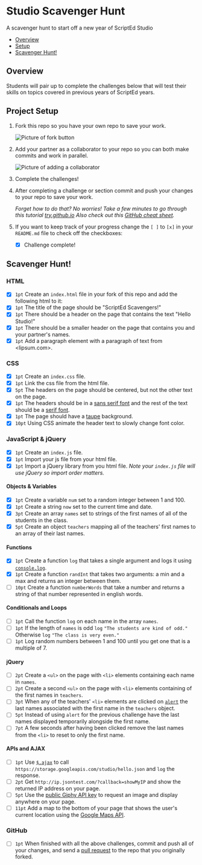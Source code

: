 # Studio Scavenger Hunt
A scavenger hunt to start off a new year of ScriptEd Studio

- [Overview](#overview)
- [Setup](#project-setup)
- [Scavenger Hunt!](#scavenger-hunt)

## Overview
Students will pair up to complete the challenges below that will test their
skills on topics covered in previous years of ScriptEd years.

## Project Setup

1. Fork this repo so you have your own repo to save your work.

   ![Picture of fork button](img/fork.png)
   
1. Add your partner as a collaborator to your repo so you can both make commits
   and work in parallel.

   ![Picture of adding a collaborator](img/collab.png)

1. Complete the challenges!
1. After completing a challenge or section commit and push your changes to your
   repo to save your work.

   _Forget how to do that? No worries! Take a few minutes to go through this
   tutorial [try.github.io] Also check out this [GitHub cheat sheet]._

1. If you want to keep track of your progress change the `[ ]` to `[x]` in your
   `README.md` file to check off the checkboxes:
   - [x] Challenge complete!

## Scavenger Hunt!

### HTML

- [x] `1pt` Create an `index.html` file in your fork of this repo and add the
  following html to it:
- [x] `1pt` The title of the page should be "ScriptEd Scavengers!"
- [x] `1pt` There should be a header on the page that contains the text "Hello
  Studio!"
- [x] `1pt` There should be a smaller header on the page that contains you and your
  partner's names.
- [x] `1pt` Add a paragraph element with a paragraph of text from <lipsum.com>.

### CSS

- [x] `1pt` Create an `index.css` file.
- [x] `1pt` Link the css file from the html file.
- [x] `5pt` The headers on the page should be centered, but not the other text on the
  page.
- [x] `1pt` The headers should be in a [sans serif font] and the rest of the text
  should be a [serif font].
- [x] `1pt` The page should have a [taupe] background.
- [x] `10pt` Using CSS animate the header text to slowly change font color.

### JavaScript & jQuery

- [x] `1pt` Create an `index.js` file.
- [x] `1pt` Import your js file from your html file.
- [x] `1pt` Import a jQuery library from you html file. _Note your `index.js` file
  will use jQuery so import order matters._

#### Objects & Variables

- [x] `1pt` Create a variable `num` set to a random integer between 1 and 100.
- [x] `1pt` Create a string `now` set to the current time and date.
- [x] `3pt` Create an array `names` set to strings of the first names of all of
  the students in the class.
- [x] `5pt` Create an object `teachers` mapping all of the teachers' first names
  to an array of their last names.

#### Functions

- [x] `1pt` Create a function `log` that takes a single argument and logs it
  using [`console.log`].
- [x] `1pt` Create a function `randInt` that takes two arguments: a min and a
  max and returns an integer between them.
- [ ] `10pt` Create a function `numberWords` that take a number and returns a
  string of that number represented in english words.

#### Conditionals and Loops

- [ ] `1pt` Call the function `log` on each name in the array `names`.
- [ ] `1pt` If the length of `names` is odd `log` `"The students are kind of
  odd."` Otherwise `log` `"The class is very even."`
- [ ] `1pt` Log random numbers between 1 and 100 until you get one that is a
  multiple of 7.

#### jQuery

- [ ] `2pt` Create a `<ul>` on the page with `<li>` elements containing each
  name in `names`.
- [ ] `2pt` Create a second `<ul>` on the page with `<li>` elements containing
  of the first names in `teachers`.
- [ ] `3pt` When any of the teachers' `<li>` elements are clicked on [`alert`]
  the last names associated with the first name in the `teachers` object.
- [ ] `5pt` Instead of using `alert` for the previous challenge have the last
  names displayed temporarily alongside the first name.
- [ ] `7pt` A few seconds after having been clicked remove the last names from
  the `<li>` to reset to only the first name.

#### APIs and AJAX

- [ ] `1pt` Use [`$.ajax`] to call
  `https://storage.googleapis.com/studio/hello.json` and `log` the response.
- [ ] `2pt` Get `http://ip.jsontest.com/?callback=showMyIP` and show the
  returned IP address on your page.
- [ ] `5pt` Use the [public Giphy API key] to request an image and display
  anywhere on your page.
- [ ] `11pt` Add a map to the bottom of your page that shows the user's current
  location using the [Google Maps API].

### GitHub

- [ ] `1pt` When finished with all the above challenges, commit and push all of
  your changes, and send a [pull request] to the repo that you originally
  forked.



[try.github.io]: https://try.github.io
[GitHub cheat sheet]: https://education.github.com/git-cheat-sheet-education.pdf
[sans serif font]: https://en.wikipedia.org/wiki/sans-serif
[serif font]: https://en.wikipedia.org/wiki/serif
[taupe]: https://en.wikipedia.org/wiki/taupe
[pull request]: https://help.github.com/articles/creating-a-pull-request/
[`console.log`]: https://developer.mozilla.org/en-US/docs/Web/API/Console/log
[`alert`]: https://developer.mozilla.org/en-US/docs/Web/API/Window/alert
[`$.ajax`]: http://api.jquery.com/jquery.ajax/
[public Giphy API key]: https://giphy.api-docs.io/1.0/welcome
[Google Maps API]: https://developers.google.com/maps/documentation/javascript/geolocation
